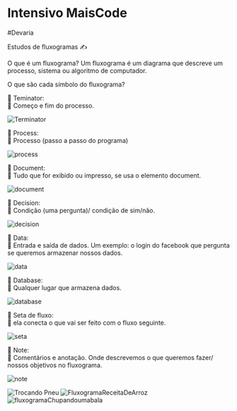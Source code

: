 # Intensivo MaisCode
#Devaria

Estudos de fluxogramas :writing_hand:

O que é um fluxograma?
Um fluxograma é um diagrama que descreve um processo, sistema ou algoritmo de computador.

O que são cada símbolo do fluxograma?

 :diamond_shape_with_a_dot_inside: Teminator:    
 :small_red_triangle: Começo e fim do processo.
 
 ![Terminator](https://user-images.githubusercontent.com/82628962/203698035-1655c22b-4ca8-4584-a21b-2c9d20bcecb8.jpeg)

:large_orange_diamond: Process:       
:small_red_triangle: Processo (passo a passo do programa)

![process](https://user-images.githubusercontent.com/82628962/203698267-911d5ad9-e286-44f4-aa4a-6fc951470c9d.jpeg)

:diamond_shape_with_a_dot_inside: Document:      
:small_red_triangle: Tudo que for exibido ou impresso, se usa o elemento document.

![document](https://user-images.githubusercontent.com/82628962/203698394-5b969c71-9ffa-4793-bbe9-ed11165175fe.jpeg)

:large_orange_diamond: Decision:       
:small_red_triangle: Condição (uma pergunta)/ condição de sim/não.

![decision](https://user-images.githubusercontent.com/82628962/203699408-124e4a2f-14a1-42ad-9e31-f28c9cf623b8.jpeg)

:diamond_shape_with_a_dot_inside: Data:       
:small_red_triangle: Entrada e saída de dados. Um exemplo: o login do facebook que pergunta se queremos armazenar nossos dados.

![data](https://user-images.githubusercontent.com/82628962/203699596-65bf62a9-24a4-4be3-aa29-ecdb8a620aba.jpeg)

:large_orange_diamond: Database:        
:small_red_triangle: Qualquer lugar que armazena dados.

![database](https://user-images.githubusercontent.com/82628962/203699931-453cf694-8ddd-4c90-a6e3-980d7d6b9236.jpeg)


:diamond_shape_with_a_dot_inside: Seta de fluxo:    
:small_red_triangle: ela conecta o que vai ser feito com o fluxo seguinte.

![seta](https://user-images.githubusercontent.com/82628962/203699946-1b41a0ca-e01b-4589-958e-1c2012b241d7.jpeg)


:large_orange_diamond: Note:        
:small_red_triangle: Comentários e anotação. Onde descrevemos o que queremos fazer/ nossos objetivos no fluxograma.

![note](https://user-images.githubusercontent.com/82628962/203699962-3f276b73-8d0c-4491-a22f-369fb517e8bb.jpeg)


![Trocando Pneu](https://user-images.githubusercontent.com/82628962/203703166-b012fd38-ba84-41fb-aac5-c889119d0838.jpeg)
![FluxogramaReceitaDeArroz](https://user-images.githubusercontent.com/82628962/203695463-4efc8260-0bcc-4d19-9d4c-b6701c90af1f.jpeg)
![fluxogramaChupandoumabala](https://user-images.githubusercontent.com/82628962/203693542-a7b0711a-19a9-4f0a-8b4b-bcc2d0beb776.jpeg)

